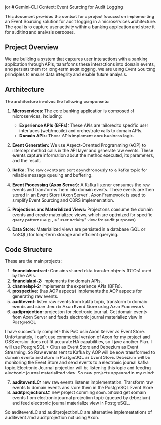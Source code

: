 jor # Gemini-CLI Context: Event Sourcing for Audit Logging

This document provides the context for a project focused on implementing an Event Sourcing solution for audit logging in a microservices architecture. The goal is to capture user activity within a banking application and store it for auditing and analysis purposes.

## Project Overview

We are building a system that captures user interactions with a banking application through APIs, transforms these interactions into domain events, and persists them for long-term audit logging. We are using Event Sourcing principles to ensure data integrity and enable future analysis.

## Architecture

The architecture involves the following components:

1.  **Microservices:** The core banking application is composed of microservices, including:

    *   **Experience APIs (BFFs):** These APIs are tailored to specific user interfaces (web/mobile) and orchestrate calls to domain APIs.
    *   **Domain APIs:** These APIs implement core business logic.

2.  **Event Generation:** We use Aspect-Oriented Programming (AOP) to intercept method calls in the API layer and generate raw events. These events capture information about the method executed, its parameters, and the result.

3.  **Kafka:** The raw events are sent asynchronously to a Kafka topic for reliable message queuing and buffering.

4.  **Event Processing (Axon Server):** A Kafka listener consumes the raw events and transforms them into domain events. These events are then stored in an Event Store (Axon Server). Axon Framework is used to simplify Event Sourcing and CQRS implementation.

5.  **Projections and Materialized Views:** Projections consume the domain events and create materialized views, which are optimized for specific query patterns (e.g., a "user activity" view for audit purposes).

6.  **Data Store:** Materialized views are persisted in a database (SQL or NoSQL) for long-term storage and efficient querying.

## Code Structure

These are the main projects:

1.  **financialcontract:** Contains shared data transfer objects (DTOs) used by the APIs.
2.  **financialapi-2:** Implements the domain APIs.
3.  **channelapi-2:** Implements the experience APIs (BFFs).
4.  **prospective:** (has AOP aspects) implements the AOP aspects for generating raw events.
5.  **auditevent:** listen raw events from kakfa topic, transform to domain events and store them in Axon Event Store using Axon Framework
6.  **audiprojection:** projection for electronic journal. Get domain events from Axon Server and feeds electronic journal materialiez view in PostgreSQL
   
I have succesfully complete this PoC usin Axon Server as Event Store. Unfortunately, I can't use commercial version of Axon for my project and OSS version does not fit accurate HA capabilities, so I jave another Plan. I will use PostgreSQL + Citus as Event Store and Debezium as Event Streaming. So Raw events sent to Kafka by AOP will be now transformed to domain events and store in PostgreSQL as Event Store. Debezium will be monitoring the Event Store and send events to a electronic journal kafka topic. Electronic Journal projection will be listening this topic and feeding electronic journal materialized view. So new projects appeared in my mind:

7. **auditeventLC:** new raw events listener implementation. Transform raw events to domain events ans store them in the PostgreSQL Event Store
8. **auditprojectionLC:** new project comming soon. Should get domain events from electronic journal projection topic (queued by debezium) and feed electronic journal materialize view in PostgreSQL.

So auditeventLC and auditprojectionLC are alternative implementations of auditevent amd auditprojection not using Axon.

